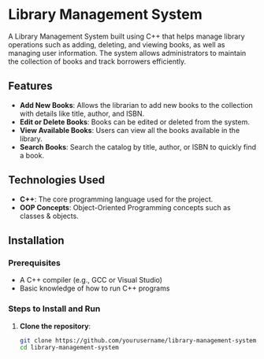 # Library Management System

A Library Management System built using C++ that helps manage library operations such as adding, deleting, and viewing books, as well as managing user information. The system allows administrators to maintain the collection of books and track borrowers efficiently.

## Features

- **Add New Books**: Allows the librarian to add new books to the collection with details like title, author, and ISBN.
- **Edit or Delete Books**: Books can be edited or deleted from the system.
- **View Available Books**: Users can view all the books available in the library.
- **Search Books**: Search the catalog by title, author, or ISBN to quickly find a book.

## Technologies Used

- **C++**: The core programming language used for the project.
- **OOP Concepts**: Object-Oriented Programming concepts such as classes & objects.

## Installation

### Prerequisites

- A C++ compiler (e.g., GCC or Visual Studio)
- Basic knowledge of how to run C++ programs

### Steps to Install and Run

1. **Clone the repository**:
   ```bash
   git clone https://github.com/yourusername/library-management-system.git
   cd library-management-system
